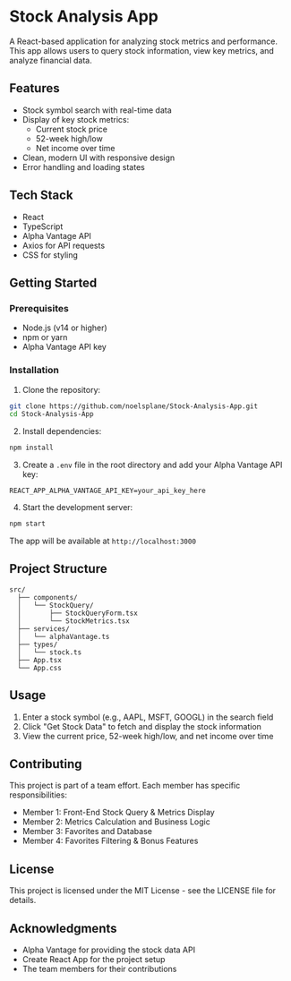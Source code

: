 # Stock Analysis App

A React-based application for analyzing stock metrics and performance. This app allows users to query stock information, view key metrics, and analyze financial data.

## Features

- Stock symbol search with real-time data
- Display of key stock metrics:
  - Current stock price
  - 52-week high/low
  - Net income over time
- Clean, modern UI with responsive design
- Error handling and loading states

## Tech Stack

- React
- TypeScript
- Alpha Vantage API
- Axios for API requests
- CSS for styling

## Getting Started

### Prerequisites

- Node.js (v14 or higher)
- npm or yarn
- Alpha Vantage API key

### Installation

1. Clone the repository:
```bash
git clone https://github.com/noelsplane/Stock-Analysis-App.git
cd Stock-Analysis-App
```

2. Install dependencies:
```bash
npm install
```

3. Create a `.env` file in the root directory and add your Alpha Vantage API key:
```
REACT_APP_ALPHA_VANTAGE_API_KEY=your_api_key_here
```

4. Start the development server:
```bash
npm start
```

The app will be available at `http://localhost:3000`

## Project Structure

```
src/
  ├── components/
  │   └── StockQuery/
  │       ├── StockQueryForm.tsx
  │       └── StockMetrics.tsx
  ├── services/
  │   └── alphaVantage.ts
  ├── types/
  │   └── stock.ts
  ├── App.tsx
  └── App.css
```

## Usage

1. Enter a stock symbol (e.g., AAPL, MSFT, GOOGL) in the search field
2. Click "Get Stock Data" to fetch and display the stock information
3. View the current price, 52-week high/low, and net income over time

## Contributing

This project is part of a team effort. Each member has specific responsibilities:

- Member 1: Front-End Stock Query & Metrics Display
- Member 2: Metrics Calculation and Business Logic
- Member 3: Favorites and Database
- Member 4: Favorites Filtering & Bonus Features

## License

This project is licensed under the MIT License - see the LICENSE file for details.

## Acknowledgments

- Alpha Vantage for providing the stock data API
- Create React App for the project setup
- The team members for their contributions
